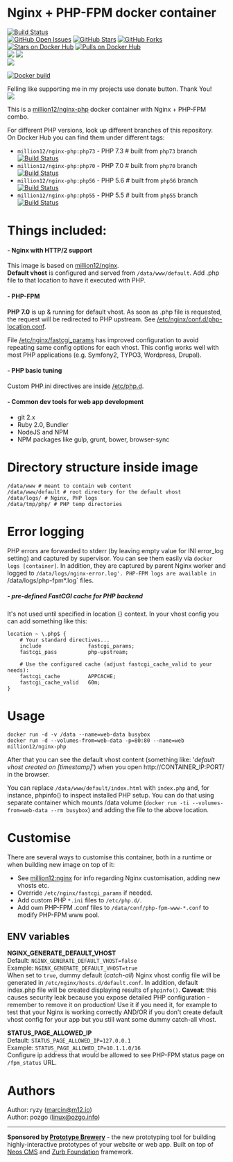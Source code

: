 # Nginx + PHP-FPM docker container

[![Build Status](https://jenkins.ozgo.info/jenkins/buildStatus/icon?job=ghp-million12-docker-nginx-php/branch/master)](https://jenkins.ozgo.info/jenkins/view/GitHub%20Public%20Docker%20Images/job/ghp-million12-docker-nginx-php/)  
[![GitHub Open Issues](https://img.shields.io/github/issues/million12/docker-nginx-php.svg)](https://github.com/million12/docker-nginx-php/issues)
[![GitHub Stars](https://img.shields.io/github/stars/million12/docker-nginx-php.svg)](https://github.com/million12/docker-nginx-php)
[![GitHub Forks](https://img.shields.io/github/forks/million12/docker-nginx-php.svg)](https://github.com/million12/docker-nginx-php)  
[![Stars on Docker Hub](https://img.shields.io/docker/stars/million12/nginx-php.svg)](https://hub.docker.com/r/million12/nginx-php)
[![Pulls on Docker Hub](https://img.shields.io/docker/pulls/million12/nginx-php.svg)](https://hub.docker.com/r/million12/nginx-php)  
[![](https://images.microbadger.com/badges/version/million12/nginx-php.svg)](http://microbadger.com/images/million12/nginx-php)
[![](https://images.microbadger.com/badges/license/million12/nginx-php.svg)](http://microbadger.com/images/million12/nginx-php)  
[![](https://images.microbadger.com/badges/image/million12/nginx-php.svg)](http://microbadger.com/images/million12/nginx-php)

[![Docker build](https://dockeri.co/image/million12/nginx-php)](https://hub.docker.com/r/million12/nginx-php/)

Felling like supporting me in my projects use donate button. Thank You!  
[![](https://img.shields.io/badge/donate-PayPal-blue.svg)](https://www.paypal.me/POzgo)

This is a [million12/nginx-php](https://registry.hub.docker.com/u/million12/nginx-php/)
docker container with Nginx + PHP-FPM combo.

For different PHP versions, look up different branches of this repository.  
On Docker Hub you can find them under different tags:  
* `million12/nginx-php:php73` - PHP 7.3 # built from `php73` branch [![Build Status](https://jenkins.ozgo.info/jenkins/buildStatus/icon?job=ghp-million12-docker-nginx-php/branch/php70)](https://jenkins.ozgo.info/jenkins/view/GitHub%20Public%20Docker%20Images/job/ghp-million12-docker-nginx-php/)
* `million12/nginx-php:php70` - PHP 7.0 # built from `php70` branch [![Build Status](https://jenkins.ozgo.info/jenkins/buildStatus/icon?job=ghp-million12-docker-nginx-php/branch/php70)](https://jenkins.ozgo.info/jenkins/view/GitHub%20Public%20Docker%20Images/job/ghp-million12-docker-nginx-php/)
* `million12/nginx-php:php56` - PHP 5.6 # built from `php56` branch [![Build Status](https://jenkins.ozgo.info/jenkins/buildStatus/icon?job=ghp-million12-docker-nginx-php/branch/php56)](https://jenkins.ozgo.info/jenkins/view/GitHub%20Public%20Docker%20Images/job/ghp-million12-docker-nginx-php/)
* `million12/nginx-php:php55` - PHP 5.5 # built from `php55` branch [![Build Status](https://jenkins.ozgo.info/jenkins/buildStatus/icon?job=ghp-million12-docker-nginx-php/branch/php55)](https://jenkins.ozgo.info/jenkins/view/GitHub%20Public%20Docker%20Images/job/ghp-million12-docker-nginx-php/)


# Things included:

#### - Nginx with HTTP/2 support

This image is based on [million12/nginx](https://github.com/million12/docker-nginx).  
**Default vhost** is configured and served from `/data/www/default`. Add .php file 
to that location to have it executed with PHP.

#### - PHP-FPM

**PHP 7.0** is up & running for default vhost. As soon as .php file is requested, the request will be redirected to PHP upstream. See [/etc/nginx/conf.d/php-location.conf](container-files/etc/nginx/conf.d/php-location.conf).

File [/etc/nginx/fastcgi_params](container-files/etc/nginx/fastcgi_params) has improved configuration to avoid repeating same config options for each vhost. This config works well with most PHP applications (e.g. Symfony2, TYPO3, Wordpress, Drupal).

#### - PHP basic tuning
Custom PHP.ini directives are inside [/etc/php.d](container-files/etc/php.d/).

#### - Common dev tools for web app development
* git 2.x
* Ruby 2.0, Bundler
* NodeJS and NPM
* NPM packages like gulp, grunt, bower, browser-sync


# Directory structure inside image
```
/data/www # meant to contain web content
/data/www/default # root directory for the default vhost
/data/logs/ # Nginx, PHP logs
/data/tmp/php/ # PHP temp directories
```

# Error logging

PHP errors are forwarded to stderr (by leaving empty value for INI error_log setting) and captured by supervisor. You can see them easily via `docker logs [container]`. In addition, they are captured by parent Nginx worker and logged to `/data/logs/nginx-error.log'. PHP-FPM logs are available in `/data/logs/php-fpm*.log` files.

##### - pre-defined FastCGI cache for PHP backend

It's not used until specified in location {} context. In your vhost config you can add something like this:  
```
location ~ \.php$ {
    # Your standard directives...
    include               fastcgi_params;
    fastcgi_pass          php-upstream;

    # Use the configured cache (adjust fastcgi_cache_valid to your needs):
    fastcgi_cache         APPCACHE;
    fastcgi_cache_valid   60m;
}
```


# Usage

```
docker run -d -v /data --name=web-data busybox
docker run -d --volumes-from=web-data -p=80:80 --name=web million12/nginx-php
```

After that you can see the default vhost content (something like: '*default vhost created on [timestamp]*') when you open http://CONTAINER_IP:PORT/ in the browser.

You can replace `/data/www/default/index.html` with `index.php` and, for instance, phpinfo() to inspect installed PHP setup. You can do that using separate container which mounts /data volume (`docker run -ti --volumes-from=web-data --rm busybox`) and adding the file to the above location.


# Customise

There are several ways to customise this container, both in a runtime or when building new image on top of it:

* See [million12:nginx](https://github.com/million12/docker-nginx) for info regarding Nginx customisation, adding new vhosts etc.
* Override `/etc/nginx/fastcgi_params` if needed.
* Add custom PHP `*.ini` files to `/etc/php.d/`.
* Add own PHP-FPM .conf files to `/data/conf/php-fpm-www-*.conf` to modify PHP-FPM www pool.

## ENV variables

**NGINX_GENERATE_DEFAULT_VHOST**  
Default: `NGINX_GENERATE_DEFAULT_VHOST=false`  
Example: `NGINX_GENERATE_DEFAULT_VHOST=true`  
When set to `true`, dummy default (*catch-all*) Nginx vhost config file will be generated in `/etc/nginx/hosts.d/default.conf`. In addition, default index.php file will be created displaying results of `phpinfo()`. **Caveat**: this causes security leak because you expose detailed PHP configuration - remember to remove it on production!
Use it if you need it, for example to test that your Nginx is working correctly AND/OR if you don't create default vhost config for your app but you still want some dummy catch-all vhost.

**STATUS_PAGE_ALLOWED_IP**  
Default: `STATUS_PAGE_ALLOWED_IP=127.0.0.1`  
Example: `STATUS_PAGE_ALLOWED_IP=10.1.1.0/16`  
Configure ip address that would be allowed to see PHP-FPM status page on `/fpm_status` URL.

# Authors

Author: ryzy (<marcin@m12.io>)  
Author: pozgo (<linux@ozgo.info>)

---

**Sponsored by [Prototype Brewery](http://prototypebrewery.io/)** - the new prototyping tool for building highly-interactive prototypes of your website or web app. Built on top of [Neos CMS](https://www.neos.io/) and [Zurb Foundation](http://foundation.zurb.com/) framework.
